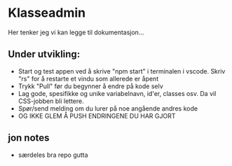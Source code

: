 # Klasseadmin

Her tenker jeg vi kan legge til dokumentasjon...

## Under utvikling:
- Start og test appen ved å skrive "npm start" i terminalen i vscode. Skriv "rs" for å restarte et vindu som allerede er åpent
- Trykk "Pull" før du begynner å endre på kode selv
- Lag gode, spesifikke og unike variabelnavn, id'er, classes osv. Da vil CSS-jobben bli lettere.
- Spør/send melding om du lurer på noe angående andres kode
- OG IKKE GLEM Å PUSH ENDRINGENE DU HAR GJORT

## jon notes
- særdeles bra repo gutta